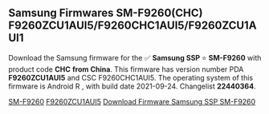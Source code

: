 <h2>Samsung Firmwares SM-F9260(CHC) F9260ZCU1AUI5/F9260CHC1AUI5/F9260ZCU1AUI1</h2>
Download the Samsung firmware for the ✅ <strong>Samsung SSP </strong> ⭐ <strong>SM-F9260</strong> with product code <strong>CHC</strong> <strong> from China</strong>. This firmware has version number PDA <strong>F9260ZCU1AUI5</strong> and CSC F9260CHC1AUI5. The operating system of this firmware is Android R , with build date 2021-09-24. Changelist <strong>22440364</strong>.


[SM-F9260](https://samfirm.shop/samsung/model/SM-F9260)
[F9260ZCU1AUI5](https://samfirm.shop/samsung/pda/F9260ZCU1AUI5)
[Download Firmware Samsung SSP SM-F9260](https://samfirm.shop/samsung/firmware/459431)

